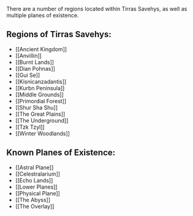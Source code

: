 There are a number of regions located within Tirras Savehys, as well as multiple planes of existence.

## Regions of Tirras Savehys:

- [[Ancient Kingdom]]
- [[Anvillin]]
- [[Burnt Lands]]
- [[Dian Pohnas]]
- [[Gui Se]]
- [[Kisnicanzadantis]]
- [[Kurbn Peninsula]]
- [[Middle Grounds]]
- [[Primordial Forest]]
- [[Shur Sha Shu]]
- [[The Great Plains]]
- [[The Underground]]
- [[Tzk Tzyl]]
- [[Winter Woodlands]]

## Known Planes of Existence:

- [[Astral Plane]]
- [[Celestralarium]]
- [[Echo Lands]]
- [[Lower Planes]]
- [[Physical Plane]]
- [[The Abyss]]
- [[The Overlay]]
